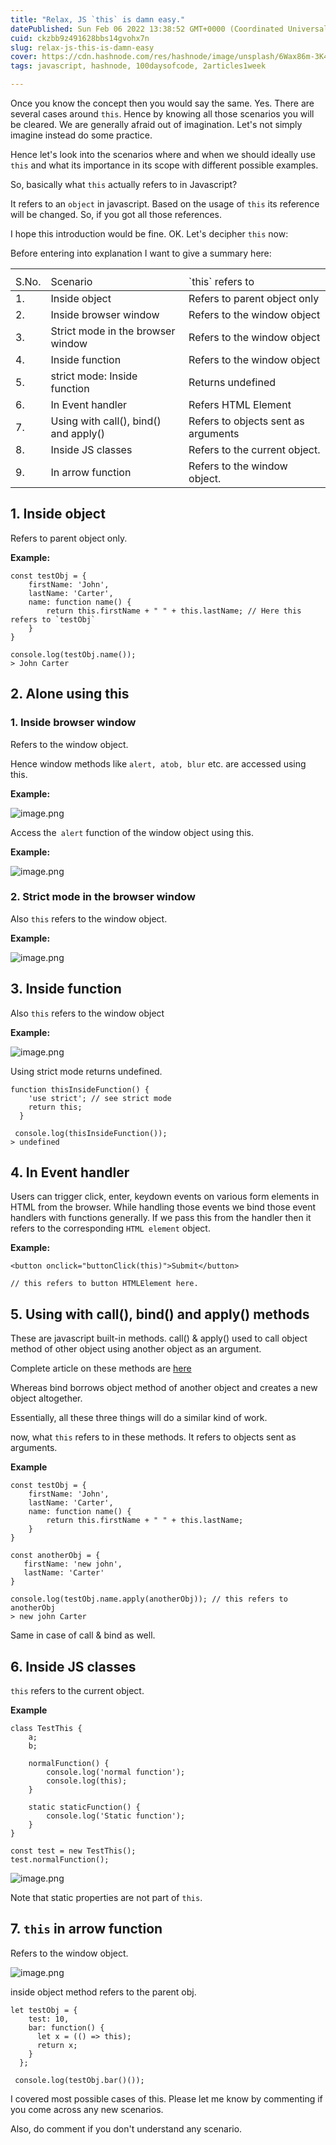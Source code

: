 ```yaml
---
title: "Relax, JS `this` is damn easy."
datePublished: Sun Feb 06 2022 13:38:52 GMT+0000 (Coordinated Universal Time)
cuid: ckzbb9z491628bbs14gvohx7n
slug: relax-js-this-is-damn-easy
cover: https://cdn.hashnode.com/res/hashnode/image/unsplash/6Wax86m-3K4/upload/v1644078507037/v1UNsyY3k.jpeg
tags: javascript, hashnode, 100daysofcode, 2articles1week

---
```


Once you know the concept then you would say the same. Yes. There are several cases around `this`. Hence by knowing all those scenarios you will be cleared. We are generally afraid out of imagination. Let's not simply imagine instead do some practice.

Hence let's look into the scenarios where and when we should ideally use `this` and what its importance in its scope with different possible examples.

So, basically what `this` actually refers to in Javascript?

It refers to an `object` in javascript. Based on the usage of `this` its reference will be changed. So, if you got all those references.

I hope this introduction would be fine. OK. Let's decipher `this` now:

Before entering into explanation I want to give a summary here:

<table>
<th>
<tr>
<td>S.No.</td>
<td>Scenario</td>
<td>`this` refers to</td>
</tr>
</th>
<tbody>
<tr>
<td>1.</td>
<td>Inside object</td>
<td>Refers to parent object only</td>
</tr>
<tr>
<td>2.</td>
<td>Inside browser window</td>
<td>Refers to the window object</td>
</tr>
<tr>
<td>3.</td>
<td>Strict mode in the browser window</td>
<td>Refers to the window object</td>
</tr>
<tr>
<td>4.</td>
<td>Inside function</td>
<td>Refers to the window object</td>
</tr>
<tr>
<td>5.</td>
<td>strict mode: Inside function</td>
<td>Returns undefined</td>
</tr>
<tr>
<td>6.</td>
<td>In Event handler</td>
<td>Refers HTML Element</td>
</tr>
<tr>
<td>7.</td>
<td>Using with call(), bind() and apply()</td>
<td>Refers to objects sent as arguments</td>
</tr>
<tr>
<td>8.</td>
<td>Inside JS classes</td>
<td>Refers to the current object.</td>
</tr>
<tr>
<td>9.</td>
<td>In arrow function</td>
<td>Refers to the window object.</td>
</tr>
</tbody>
</table>

## 1. Inside object

Refers to parent object only.
 
**Example:**

```
const testObj = {
    firstName: 'John',
    lastName: 'Carter',
    name: function name() {
        return this.firstName + " " + this.lastName; // Here this refers to `testObj`
    }
}

console.log(testObj.name());
> John Carter
```

## 2. Alone using this

### 1. Inside browser window

Refers to the window object.

Hence window methods like `alert, atob, blur` etc. are accessed using this.

**Example:**

![image.png](https://cdn.hashnode.com/res/hashnode/image/upload/v1644079514753/jvwXHs7dC.png)

Access the` alert` function of the window object using this.

**Example:**

![image.png](https://cdn.hashnode.com/res/hashnode/image/upload/v1644079665838/tYB5-PyNN.png)

### 2.  Strict mode in the browser window
Also `this` refers to the window object.

**Example:**

![image.png](https://cdn.hashnode.com/res/hashnode/image/upload/v1644081701972/54OdktN6f.png)

## 3. Inside function

Also `this` refers to the window object

**Example:**

![image.png](https://cdn.hashnode.com/res/hashnode/image/upload/v1644081870054/RlTVFWZZo.png)

Using strict mode returns undefined.

```
function thisInsideFunction() {
    'use strict'; // see strict mode
    return this;
  }
  
 console.log(thisInsideFunction());
> undefined
```

## 4. In Event handler

Users can trigger click, enter, keydown events on various form elements in HTML from the browser. While handling those events we bind those event handlers with functions generally. If we pass this from the handler then it refers to the corresponding `HTML element` object.

**Example:**
```
<button onclick="buttonClick(this)">Submit</button>

// this refers to button HTMLElement here.
```

## 5. Using with call(), bind() and apply() methods

These are javascript built-in methods. call() & apply() used to call object method of other object using another object as an argument. 

Complete article on these methods are [here](https://vkglobal.hashnode.dev/js-apply-call-and-bind)

Whereas bind borrows object method of another object and creates a new object altogether.

Essentially, all these three things will do a similar kind of work.

now, what `this` refers to in these methods. It refers to objects sent as arguments.

**Example**

```
const testObj = {
    firstName: 'John',
    lastName: 'Carter',
    name: function name() {
        return this.firstName + " " + this.lastName;
    }
}

const anotherObj = {
   firstName: 'new john',
   lastName: 'Carter'
}

console.log(testObj.name.apply(anotherObj)); // this refers to anotherObj
> new john Carter
```

Same in case of call & bind as well. 

## 6. Inside JS classes

 `this` refers to the current object.

**Example**

```
class TestThis {
    a;
    b;
    
    normalFunction() {
        console.log('normal function');
        console.log(this);
    }

    static staticFunction() {
        console.log('Static function');
    }
}

const test = new TestThis();
test.normalFunction();

```

![image.png](https://cdn.hashnode.com/res/hashnode/image/upload/v1644084643435/fUTlJh_3y.png)


Note that static properties are not part of `this`.

## 7. `this` in arrow function

Refers to the window object.

![image.png](https://cdn.hashnode.com/res/hashnode/image/upload/v1644151591116/dojBEW9ux.png)

 inside object method refers to the parent obj.

```
let testObj = {
    test: 10,
    bar: function() {
      let x = (() => this);
      return x;
    }
  };

 console.log(testObj.bar()());
```

I covered most possible cases of this. Please let me know by commenting if you come across any new scenarios.

Also, do comment if you don't understand any scenario.



